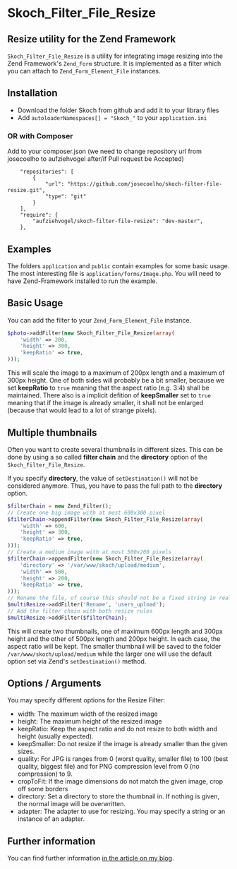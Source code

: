 Skoch_Filter_File_Resize
========================

Resize utility for the Zend Framework
-------------------------------------
`Skoch_Filter_File_Resize` is a utility for integrating image resizing into the Zend Framework's `Zend_Form` structure. It is implemented as a filter which you can attach to `Zend_Form_Element_File` instances.

Installation
------------

* Download the folder Skoch from github and add it to your library files
* Add `autoloaderNamespaces[] = "Skoch_"` to your `application.ini`

### OR with Composer

Add to your composer.json
(we need to change repository url from josecoelho to aufziehvogel after/if Pull request be Accepted)

```
    "repositories": [
        {
            "url": "https://github.com/josecoelho/skoch-filter-file-resize.git",
            "type": "git"
        }
    ],
    "require": {
        "aufziehvogel/skoch-filter-file-resize": "dev-master",
    },
```


Examples
--------
The folders `application` and `public` contain examples for some basic usage. The most interesting file is `application/forms/Image.php`.
You will need to have Zend-Framework installed to run the example.


Basic Usage
-----------

You can add the filter to your `Zend_Form_Element_File` instance.

```php
$photo->addFilter(new Skoch_Filter_File_Resize(array(
    'width' => 200,
    'height' => 300,
    'keepRatio' => true,
)));
```

This will scale the image to a maximum of 200px length and a maximum of 300px height. One of both sides will probably be a bit smaller, because we set **keepRatio** to `true` meaning that the aspect ratio (e.g. 3:4) shall be maintained. There also is a implicit defition of **keepSmaller** set to `true` meaning that if the image is already smaller, it shall not be enlarged (because that would lead to a lot of strange pixels).

Multiple thumbnails
-------------------
Often you want to create several thumbnails in different sizes. This can be done by using a so called **filter chain** and the **directory** option of the `Skoch_Filter_File_Resize`.

If you specify **directory**, the value of `setDestination()` will not be considered anymore. Thus, you have to pass the full path to the **directory** option.

```php
$filterChain = new Zend_Filter();
// Create one big image with at most 600x300 pixel
$filterChain->appendFilter(new Skoch_Filter_File_Resize(array(
    'width' => 600,
    'height' => 300,
    'keepRatio' => true,
)));
// Create a medium image with at most 500x200 pixels
$filterChain->appendFilter(new Skoch_Filter_File_Resize(array(
    'directory' => '/var/www/skoch/upload/medium',
    'width' => 500,
    'height' => 200,
    'keepRatio' => true,
)));
// Rename the file, of course this should not be a fixed string in real applications
$multiResize->addFilter('Rename', 'users_upload');
// Add the filter chain with both resize rules
$multiResize->addFilter($filterChain);
```

This will create two thumbnails, one of maximum 600px length and 300px height and the other of 500px length and 200px height. In each case, the aspect ratio will be kept. The smaller thumbnail will be saved to the folder `/var/www/skoch/upload/medium` while the larger one will use the default option set via Zend's `setDestination()` method.


Options / Arguments
-------------------
You may specify different options for the Resize Filter:

* width: The maximum width of the resized image
* height: The maximum height of the resized image
* keepRatio: Keep the aspect ratio and do not resize to both width and height (usually expected).
* keepSmaller: Do not resize if the image is already smaller than the given sizes.
* quality: For JPG is ranges from 0 (worst quality, smaller file) to 100 (best quality, biggest file) and for PNG compression level from 0 (no compression) to 9.
* cropToFit: If the image dimensions do not match the given image, crop off some borders
* directory: Set a directory to store the thumbnail in. If nothing is given, the normal image will be overwritten.
* adapter: The adapter to use for resizing. You may specify a string or an instance of an adapter.


Further information
-------------------
You can find further information [in the article on my blog](http://eliteinformatiker.de/2011/09/02/thumbnails-upload-and-resize-images-with-zend_form_element_file/).
